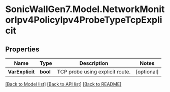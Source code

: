 # SonicWallGen7.Model.NetworkMonitorIpv4PolicyIpv4ProbeTypeTcpExplicit

## Properties

Name | Type | Description | Notes
------------ | ------------- | ------------- | -------------
**VarExplicit** | **bool** | TCP probe using explicit route. | [optional] 

[[Back to Model list]](../README.md#documentation-for-models) [[Back to API list]](../README.md#documentation-for-api-endpoints) [[Back to README]](../README.md)

